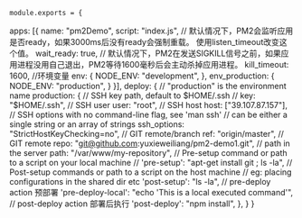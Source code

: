     module.exports = {
  apps: [{
           name: "pm2Demo",
           script: "index.js",
           // 默认情况下，PM2会监听应用是否ready，如果3000ms后没有ready会强制重载。 使用listen_timeout改变这个值。
           wait_ready: true,
           // 默认情况下，PM2在发送SIGKILL信号之前，如果应用进程没用自己退出，PM2等待1600毫秒后会主动杀掉应用进程。
           kill_timeout: 1600,
           //环境变量
           env: {
             NODE_ENV: "development",
           },
           env_production: {
             NODE_ENV: "production",
           }
         }],
  deploy: {
            // "production" is the environment name
    production: {
                  // SSH key path, default to $HOME/.ssh
      // key: "$HOME/.ssh",
                  // SSH user
      user: "root",
                  // SSH host
      host: ["39.107.87.157"],
                  // SSH options with no command-line flag, see 'man ssh'
                  // can be either a single string or an array of strings
      ssh_options: "StrictHostKeyChecking=no",
                  // GIT remote/branch
      ref: "origin/master",
                  // GIT remote
      repo: "git@github.com:yuxieweiliang/pm2-demo1.git",
                  // path in the server
      path: "/var/www/my-repository",
                  // Pre-setup command or path to a script on your local machine
      // 'pre-setup': "apt-get install git ; ls -la",
                  // Post-setup commands or path to a script on the host machine
      // eg: placing configurations in the shared dir etc
        'post-setup': "ls -la",
                  // pre-deploy action 预部署
      'pre-deploy-local': "echo 'This is a local executed command'",
                  // post-deploy action 部署后执行
      'post-deploy': "npm install",
    },
  }
  }
